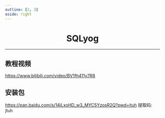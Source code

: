 ```yaml
---
outline: [2, 3]
aside: right
---
```


<h1 style="text-align: center;">SQLyog</h1>
 
- - -

## 教程视频

https://www.bilibili.com/video/BV1fh411y7R8

## 安装包

https://pan.baidu.com/s/14jLxoHD_w3_MYC5YzosR2Q?pwd=jtuh 提取码: jtuh
